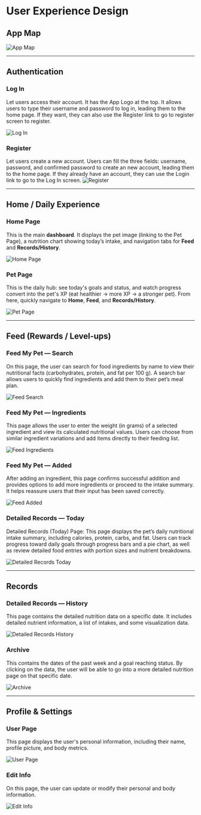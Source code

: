 # User Experience Design

## App Map

![App Map](ux-design/app%20map.png)

---

## Authentication

### Log In
Let users access their account. It has the App Logo at the top. It allows users to type their username and password to log in, leading them to the home page. If they want, they can also use the Register link to go to register screen to register.

![Log In](ux-design/Log%20In.png)

### Register
Let users create a new account. Users can fill the three fields: username, password, and confirmed password to create an new account, leading them to the home page. If they already have an account, they can use the Login link to go to the Log In screen.
![Register](ux-design/Register.png)

---

## Home / Daily Experience

### Home Page
This is the main **dashboard**. It displays the pet image (linking to the Pet Page), a nutrition chart showing today’s intake, and navigation tabs for **Feed** and **Records/History**.

![Home Page](ux-design/Home%20Page.png)

### Pet Page
This is the daily hub: see today's goals and status, and watch progress convert into the pet's XP (eat healthier → more XP → a stronger pet). From here, quickly navigate to **Home**, **Feed**, and **Records/History**.

![Pet Page](ux-design/Pet%20Page.png)

---

## Feed (Rewards / Level-ups)

### Feed My Pet — Search
On this page, the user can search for food ingredients by name to view their nutritional facts (carbohydrates, protein, and fat per 100 g). A search bar allows users to quickly find ingredients and add them to their pet’s meal plan. 

![Feed Search](ux-design/Feed%20My%20Pet__Search.png)

### Feed My Pet — Ingredients
This page allows the user to enter the weight (in grams) of a selected ingredient and view its calculated nutritional values. Users can choose from similar ingredient variations and add items directly to their feeding list.

![Feed Ingredients](ux-design/Feed%20My%20Pet__%20Ingredients.png)

### Feed My Pet — Added
After adding an ingredient, this page confirms successful addition and provides options to add more ingredients or proceed to the intake summary. It helps reassure users that their input has been saved correctly.


![Feed Added](ux-design/Feed%20My%20Pet__%20Added.png)

### Detailed Records — Today
Detailed Records (Today) Page:
This page displays the pet’s daily nutritional intake summary, including calories, protein, carbs, and fat. Users can track progress toward daily goals through progress bars and a pie chart, as well as review detailed food entries with portion sizes and nutrient breakdowns.

![Detailed Records Today](ux-design/Detailed%20Records%20Today.png)

---

## Records

### Detailed Records — History
This page contains the detailed nutrition data on a specific date. It includes detailed nutrient information, a list of intakes, and some visualization data.

![Detailed Records History](ux-design/Detailed%20Records_History.png)

### Archive
This contains the dates of the past week and a goal reaching status. By clicking on the data, the user will be able to go into a more detailed nutrition page on that specific date. 


![Archive](ux-design/Archive.png)

---

## Profile & Settings

### User Page
This page displays the user's personal information, including their name, profile picture, and body metrics.


![User Page](ux-design/User%20Page.png)

### Edit Info
On this page, the user can update or modify their personal and body information.

![Edit Info](ux-design/Edit%20Info.png)
